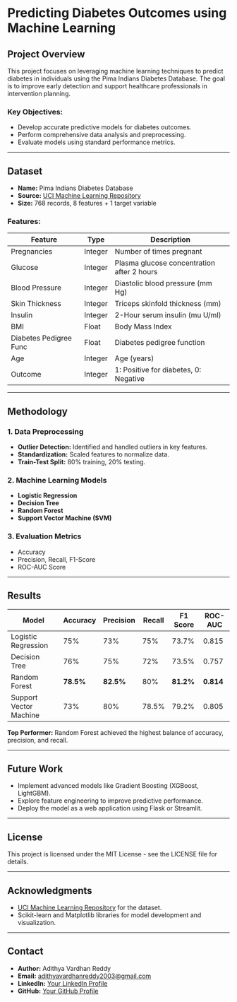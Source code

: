 # Predicting Diabetes Outcomes using Machine Learning

## Project Overview
This project focuses on leveraging machine learning techniques to predict diabetes in individuals using the Pima Indians Diabetes Database. The goal is to improve early detection and support healthcare professionals in intervention planning.

### Key Objectives:
- Develop accurate predictive models for diabetes outcomes.
- Perform comprehensive data analysis and preprocessing.
- Evaluate models using standard performance metrics.

---

## Dataset
- **Name:** Pima Indians Diabetes Database
- **Source:** [UCI Machine Learning Repository](https://archive.ics.uci.edu/ml/datasets/diabetes)
- **Size:** 768 records, 8 features + 1 target variable

### Features:
| Feature                 | Type    | Description                                  |
|-------------------------|---------|----------------------------------------------|
| Pregnancies            | Integer | Number of times pregnant                    |
| Glucose                | Integer | Plasma glucose concentration after 2 hours  |
| Blood Pressure         | Integer | Diastolic blood pressure (mm Hg)            |
| Skin Thickness         | Integer | Triceps skinfold thickness (mm)             |
| Insulin                | Integer | 2-Hour serum insulin (mu U/ml)              |
| BMI                    | Float   | Body Mass Index                              |
| Diabetes Pedigree Func | Float   | Diabetes pedigree function                  |
| Age                    | Integer | Age (years)                                  |
| Outcome                | Integer | 1: Positive for diabetes, 0: Negative       |

---

## Methodology

### 1. Data Preprocessing
- **Outlier Detection:** Identified and handled outliers in key features.
- **Standardization:** Scaled features to normalize data.
- **Train-Test Split:** 80% training, 20% testing.

### 2. Machine Learning Models
- **Logistic Regression**
- **Decision Tree**
- **Random Forest**
- **Support Vector Machine (SVM)**

### 3. Evaluation Metrics
- Accuracy
- Precision, Recall, F1-Score
- ROC-AUC Score

---

## Results

| Model                  | Accuracy | Precision | Recall | F1 Score | ROC-AUC |
|------------------------|----------|-----------|--------|----------|---------|
| Logistic Regression    | 75%      | 73%       | 75%    | 73.7%    | 0.815   |
| Decision Tree          | 76%      | 75%       | 72%    | 73.5%    | 0.757   |
| Random Forest          | **78.5%**| **82.5%** | 80%    | **81.2%**| **0.814**|
| Support Vector Machine | 73%      | 80%       | 78.5%  | 79.2%    | 0.805   |

**Top Performer:** Random Forest achieved the highest balance of accuracy, precision, and recall.

---

## Future Work
- Implement advanced models like Gradient Boosting (XGBoost, LightGBM).
- Explore feature engineering to improve predictive performance.
- Deploy the model as a web application using Flask or Streamlit.

---

## License
This project is licensed under the MIT License - see the LICENSE file for details.

---

## Acknowledgments
- [UCI Machine Learning Repository](https://archive.ics.uci.edu/ml/datasets/diabetes) for the dataset.
- Scikit-learn and Matplotlib libraries for model development and visualization.

---

## Contact
- **Author:** Adithya Vardhan Reddy
- **Email:** adithyavardhanreddy2003@gmail.com
- **LinkedIn:** [Your LinkedIn Profile](https://www.linkedin.com/in/yravr)
- **GitHub:** [Your GitHub Profile]((https://github.com/Y-R-A-V-R-5))
